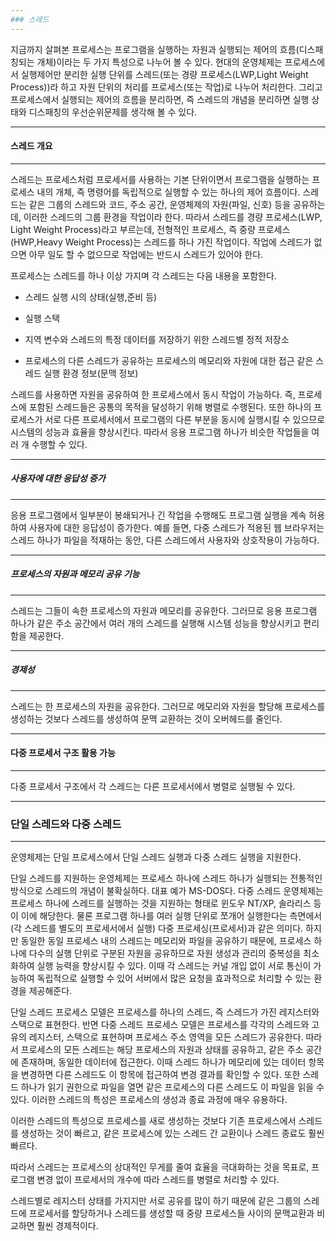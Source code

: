 ```yaml
---
### 스레드
---
```

지금까지 살펴본 프로세스는 프로그램을 실행하는 자원과 실행되는 제어의 흐름(디스패칭되는 개체)이라는 두 가지 특성으로 나누어 볼 수 있다. 현대의 운영체제는 프로세스에서 실행제어만 분리한 실행 단위를 스레드(또는 경량 프로세스(LWP,Light Weight Process))라 하고 자원 단위의 처리를 프로세스(또는 작업)로 나누어 처리한다. 그리고 프로세스에서 실행되는 제어의 흐름을 분리하면, 즉 스레드의 개념을 분리하면 실행 상태와 디스패칭의 우선순위문제를 생각해 볼 수 있다.

---
#### 스레드 개요
---
스레드는 프로세스처럼 프로세서를 사용하는 기본 단위이면서 프로그램을 실행하는 프로세스 내의 개체, 즉 명령어를 독립적으로 실행할 수 있는 하나의 제어 흐름이다. 스레드는 같은 그룹의 스레드와 코드, 주소 공간, 운영체제의 자원(파일, 신호) 등을 공유하는데, 이러한 스레드의 그룹 환경을 작업이라 한다. 따라서 스레드를 경량 프로세스(LWP, Light Weight Process)라고 부르는데, 전형적인 프로세스, 즉 중량 프로세스(HWP,Heavy Weight Process)는 스레드를 하나 가진 작업이다. 작업에 스레드가 없으면 아무 일도 할 수 없으므로 작업에는 반드시 스레드가 있어야 한다. 

프로세스는 스레드를 하나 이상 가지며 각 스레드는 다음 내용을 포함한다.

- 스레드 실행 시의 상태(실행,준비 등)

- 실행 스택

- 지역 변수와 스레드의 특정 데이터를 저장하기 위한 스레드별 정적 저장소

- 프로세스의 다른 스레드가 공유하는 프로세스의 메모리와 자원에 대한 접근 같은 스레드 실행 환경 정보(문맥 정보)

스레드를 사용하면 자원을 공유하여 한 프로세스에서 동시 작업이 가능하다. 즉, 프로세스에 포함된 스레드들은 공통의 목적을 달성하기 위해 병렬로 수행된다. 또한 하나의 프로세스가 서로 다른 프로세서에서 프로그램의 다른 부분을 동시에 실행시킬 수 있으므로 시스템의 성능과 효율을 향상시킨다. 따라서 응용 프로그램 하나가 비슷한 작업들을 여러 개 수행할 수 있다.

---
##### 사용자에 대한 응답성 증가
---
응용 프로그램에서 일부분이 봉쇄되거나 긴 작업을 수행해도 프로그램 실행을 계속 허용하여 사용자에 대한 응답성이 증가한다. 예를 들면, 다중 스레드가 적용된 웹 브라우저는 스레드 하나가 파일을 적재하는 동안, 다른 스레드에서 사용자와 상호작용이 가능하다. 

---
##### 프로세스의 자원과 메모리 공유 기능
---
스레드는 그들이 속한 프로세스의 자원과 메모리를 공유한다. 그러므로 응용 프로그램 하나가 같은 주소 공간에서 여러 개의 스레드를 실행해 시스템 성능을 향상시키고 편리함을 제공한다.

---
##### 경제성
---
스레드는 한 프로세스의 자원을 공유한다. 그러므로 메모리와 자원을 할당해 프로세스를 생성하는 것보다 스레드를 생성하여 문맥 교환하는 것이 오버헤드를 줄인다.

---
#### 다중 프로세서 구조 활용 가능
---
다중 프로세서 구조에서 각 스레드는 다른 프로세서에서 병렬로 실행될 수 있다.

---
### 단일 스레드와 다중 스레드
---
운영체제는 단일 프로세스에서 단일 스레드 실행과 다중 스레드 실행을 지원한다. 

단일 스레드를 지원하는 운영체제는 프로세스 하나에 스레드 하나가 실행되는 전통적인 방식으로 스레드의 개념이 불확실하다. 대표 예가 MS-DOS다. 다중 스레드 운영체제는 프로세스 하나에 스레드를 실행하는 것을 지원하는 형태로 윈도우 NT/XP, 솔라리스 등이 이에 해당한다. 물론 프로그램 하나를 여러 실행 단위로 쪼개어 실행한다는 측면에서(각 스레드를 별도의 프로세서에서 실행) 다중 프로세싱(프로세서)과 같은 의미다. 하지만 동일한 동일 프로세스 내의 스레드는 메모리와 파일을 공유하기 때문에, 프로세스 하나에 다수의 실행 단위로 구분된 자원을 공유하므로 자원 생성과 관리의 중복성을 최소화하여 실행 능력을 향상시킬 수 있다. 이때 각 스레드는 커널 개입 없이 서로 통신이 가능하여 독립적으로 실행할 수 있어 서버에서 많은 요청을 효과적으로 처리할 수 있는 환경을 제공해준다. 

단일 스레드 프로세스 모델은 프로세스를 하나의 스레드, 즉 스레드가 가진 레지스터와 스택으로 표현한다. 반면 다중 스레드 프로세스 모델은 프로세스를 각각의 스레드와 고유의 레지스터, 스택으로 표현하며 프로세스 주소 영역을 모든 스레드가 공유한다. 따라서 프로세스의 모든 스레드는 해당 프로세스의 자원과 상태를 공유하고, 같은 주소 공간에 존재하며, 동일한 데이터에 접근한다. 이때 스레드 하나가 메모리에 있는 데이터 항목을 변경하면 다른 스레드도 이 항목에 접근하여 변경 결과를 확인할 수 있다. 또한 스레드 하나가 읽기 권한으로 파일을 열면 같은 프로세스의 다른 스레드도 이 파일을 읽을 수 있다. 이러한 스레드의 특성은 프로세스의 생성과 종료 과정에 매우 유용하다.

이러한 스레드의 특성으로 프로세스를 새로 생성하는 것보다 기존 프로세스에서 스레드를 생성하는 것이 빠르고, 같은 프로세스에 있는 스레드 간 교환이나 스레드 종료도 훨씬 빠르다.

따라서 스레드는 프로세스의 상대적인 무게를 줄여 효율을 극대화하는 것을 목표로, 프로그램 변경 없이 프로세서의 개수에 따라 스레드를 병렬로 처리할 수 있다.

스레드별로 레지스터 상태를 가지지만 서로 공유를 많이 하기 때문에 같은 그룹의 스레드에 프로세서를 할당하거나 스레드를 생성할 때 중량 프로세스들 사이의 문맥교환과 비교하면 훨씬 경제적이다. 















































